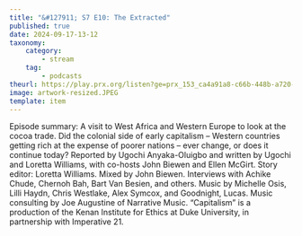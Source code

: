 ```yaml
---
title: "&#127911; S7 E10: The Extracted"
published: true
date: 2024-09-17-13-12
taxonomy:
    category:
        - stream
    tag:
        - podcasts
theurl: https://play.prx.org/listen?ge=prx_153_ca4a91a8-c66b-448b-a720-b5ab0dc064c5&uf=https%3A%2F%2Ffeeds.sceneonradio.org%2FSceneOnRadio
image: artwork-resized.JPEG
template: item
---
```


Episode summary: A visit to West Africa and Western Europe to look at the cocoa trade. Did the colonial side of early capitalism &ndash; Western countries getting rich at the expense of poorer nations &ndash; ever change, or does it continue today? Reported by Ugochi Anyaka-Oluigbo and written by Ugochi and Loretta Williams, with co-hosts John Biewen and Ellen McGirt. Story editor: Loretta Williams. Mixed by John Biewen. Interviews with Achike Chude, Chernoh Bah, Bart Van Besien, and others. Music by Michelle Osis, Lilli Haydn, Chris Westlake, Alex Symcox, and Goodnight, Lucas. Music consulting by Joe Augustine of Narrative Music. &ldquo;Capitalism&rdquo; is a production of the Kenan Institute for Ethics at Duke University, in partnership with Imperative 21.
